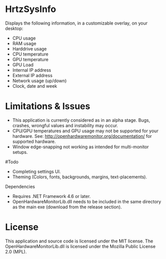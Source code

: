# HrtzSysInfo
Displays the following information, in a customizable overlay, on your desktop:
- CPU usage
- RAM usage
- Harddrive usage
- CPU temperature
- GPU temperature
- GPU Load
- Internal IP address
- External IP address
- Network usage (up/down)
- Clock, date and week 

# Limitations & Issues
- This application is currently considered as in an alpha stage. Bugs, crashes, wrongful values and instability may occur.
- CPU/GPU temperatures and GPU usage may not be supported for your hardware. See: http://openhardwaremonitor.org/documentation/ for supported hardware.
- Window edge-snapping not working as intended for multi-monitor setups.
 
#Todo
- Completing settings UI.
- Theming (Colors, fonts, backgrounds, margins, text-placements).

Dependencies
- Requires .NET Framework 4.6 or later.
- OpenHardwareMonitorLib.dll needs to be included in the same directory as the main exe (download from the release section).

# License
This application and source code is licensed under the MIT license.
The OpenHardwareMonitorLib.dll is licensed under the Mozilla Public License 2.0 (MPL).
